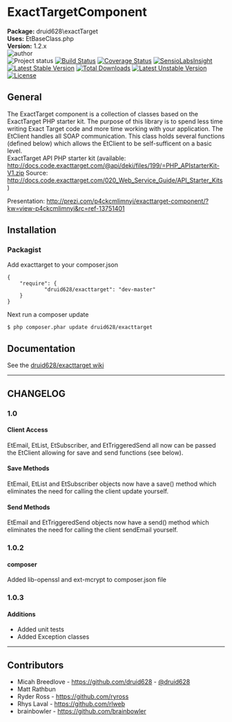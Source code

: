 ExactTargetComponent  
========

**Package:** druid628\exactTarget  
**Uses:** EtBaseClass.php  
**Version:** 1.2.x  
![author](http://img.shields.io/badge/author-druid628-blue.svg)  
![Project status](http://stillmaintained.com/druid628/exacttarget.png)
[![Build Status](https://travis-ci.org/druid628/exacttarget.png?branch=master)](https://travis-ci.org/druid628/exacttarget) 
[![Coverage Status](https://coveralls.io/repos/druid628/exacttarget/badge.png)](https://coveralls.io/r/druid628/exacttarget) 
[![SensioLabsInsight](https://insight.sensiolabs.com/projects/c1e05860-505e-4152-a8f7-98ffac826de6/mini.png)](https://insight.sensiolabs.com/projects/c1e05860-505e-4152-a8f7-98ffac826de6)  
[![Latest Stable Version](https://poser.pugx.org/druid628/exacttarget/v/stable.png)](https://packagist.org/packages/druid628/exacttarget) [![Total Downloads](https://poser.pugx.org/druid628/exacttarget/downloads.png)](https://packagist.org/packages/druid628/exacttarget) [![Latest Unstable Version](https://poser.pugx.org/druid628/exacttarget/v/unstable.png)](https://packagist.org/packages/druid628/exacttarget) [![License](https://poser.pugx.org/druid628/exacttarget/license.png)](https://packagist.org/packages/druid628/exacttarget)

General  
----------
The ExactTarget component is a collection of classes based on the 
ExactTarget PHP starter kit. The purpose of this library is to spend less time 
writing Exact Target code and more time working with your application.
The EtClient handles all SOAP communication. This class holds several 
functions (defined below) which allows the EtClient to be self-sufficent on a 
basic level.  
ExactTarget API PHP starter kit (available: 
<http://docs.code.exacttarget.com/@api/deki/files/199/=PHP_APIstarterKit-V1.zip>
Source: 
<http://docs.code.exacttarget.com/020_Web_Service_Guide/API_Starter_Kits>)  
  
Presentation: <http://prezi.com/p4ckcmlimnyi/exacttarget-component/?kw=view-p4ckcmlimnyi&rc=ref-13751401>
  
Installation  
----------

### Packagist

Add exacttarget to your composer.json

    {
        "require": {
                "druid628/exacttarget": "dev-master"
        }
    }

Next run a composer update

    $ php composer.phar update druid628/exacttarget


Documentation  
---------------

See the [druid628/exacttarget wiki](https://github.com/druid628/exacttarget/wiki)

* * *

CHANGELOG  
----------
### 1.0  
#### Client Access
EtEmail, EtList, EtSubscriber, and EtTriggeredSend all now can be 
passed the EtClient allowing for save and send functions (see below).
#### Save Methods
EtEmail, EtList and EtSubscriber objects now have a save() method which 
eliminates the need for calling the client update yourself.
#### Send Methods
EtEmail and EtTriggeredSend objects now have a send() method which 
eliminates the need for calling the client sendEmail yourself.
### 1.0.2
#### composer
Added lib-openssl and ext-mcrypt to composer.json file
### 1.0.3
#### Additions

 * Added unit tests
 * Added Exception classes


* * *

Contributors
----------
 * Micah Breedlove - <https://github.com/druid628> - [@druid628](http://twitter.com/druid628)
 * Matt Rathbun  
 * Ryder Ross - <https://github.com/ryross>
 * Rhys Laval - <https://github.com/rlweb>
 * brainbowler - <https://github.com/brainbowler>

